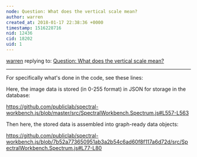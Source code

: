 ```yaml
---
node: Question: What does the vertical scale mean?
author: warren
created_at: 2018-01-17 22:38:36 +0000
timestamp: 1516228716
nid: 12436
cid: 18202
uid: 1
---
```




[warren](../profile/warren) replying to: [Question: What does the vertical scale mean?](../notes/someHerrings/11-22-2015/question-what-does-the-vertical-scale-mean)

----
For specifically what's done in the code, see these lines:

Here, the image data is stored (in 0-255 format) in JSON for storage in the database: 

https://github.com/publiclab/spectral-workbench.js/blob/master/src/SpectralWorkbench.Spectrum.js#L557-L563

Then here, the stored data is assembled into graph-ready data objects:

https://github.com/publiclab/spectral-workbench.js/blob/7b52a773650951ab3a2b54c6ad60f8f117a6d72d/src/SpectralWorkbench.Spectrum.js#L77-L80